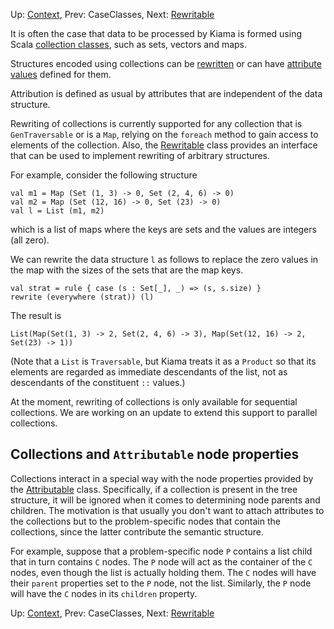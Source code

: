 Up: [Context](Context.md), Prev: CaseClasses, Next: [Rewritable](Rewritable.md)

It is often the case that data to be processed by Kiama is formed using Scala
[collection classes](http://www.scala-lang.org/docu/files/collections-api/collections.html),
such as sets, vectors and maps.

Structures encoded using collections can be [rewritten](Rewriting.md) or
can have [attribute values](Attribution.md) defined for them.

Attribution is defined as usual by attributes that are independent of
the data structure.

Rewriting of collections is currently supported for any collection
that is `GenTraversable` or is a `Map`, relying on the `foreach` method
to gain access to elements of the collection. Also, the [Rewritable](Rewritable.md)
class provides an interface that can be used to implement rewriting
of arbitrary structures.

For example, consider the following structure

```
val m1 = Map (Set (1, 3) -> 0, Set (2, 4, 6) -> 0)
val m2 = Map (Set (12, 16) -> 0, Set (23) -> 0)
val l = List (m1, m2)
```

which is a list of maps where the keys are sets and the values are
integers (all zero).

We can rewrite the data structure `l` as follows to replace the zero
values in the map with the sizes of the sets that are the map keys.

```
val strat = rule { case (s : Set[_], _) => (s, s.size) }
rewrite (everywhere (strat)) (l)
```

The result is

```
List(Map(Set(1, 3) -> 2, Set(2, 4, 6) -> 3), Map(Set(12, 16) -> 2, Set(23) -> 1))
```

(Note that a `List` is `Traversable`, but Kiama treats it as a
`Product` so that its elements are regarded as immediate descendants
of the list, not as descendants of the constituent `::` values.)

At the moment, rewriting of collections is only available for
sequential collections. We are working on an update to extend this
support to parallel collections.

## Collections and `Attributable` node properties ##

Collections interact in a special way with the node properties provided
by the [Attributable](Attribution#Attributable.md) class. Specifically,
if a collection is present in the tree structure, it will be ignored
when it comes to determining node parents and children. The motivation
is that usually you don't want to attach attributes to the collections
but to the problem-specific nodes that contain the collections, since
the latter contribute the semantic structure.

For example, suppose that a problem-specific node `P` contains a list child
that in turn contains `C` nodes. The `P` node will act as the container of
the `C` nodes, even though the list is actually holding them. The `C` nodes
will have their `parent` properties set to the `P` node, not the list.
Similarly, the `P` node will have the `C` nodes in its `children` property.

Up: [Context](Context.md), Prev: CaseClasses, Next: [Rewritable](Rewritable.md)

